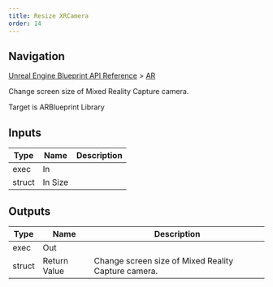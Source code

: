 ```yaml
---
title: Resize XRCamera
order: 14
---
```

## Navigation

[Unreal Engine Blueprint API Reference](https://dev.epicgames.com/documentation/en-us/unreal-engine/BlueprintAPI) > [AR](https://dev.epicgames.com/documentation/en-us/unreal-engine/BlueprintAPI/AR)

Change screen size of Mixed Reality Capture camera.

Target is ARBlueprint Library

## Inputs

| Type | Name | Description |
| --- | --- | --- |
| exec | In |  |
| struct | In Size |  |

## Outputs

| Type | Name | Description |
| --- | --- | --- |
| exec | Out |  |
| struct | Return Value | Change screen size of Mixed Reality Capture camera. |
